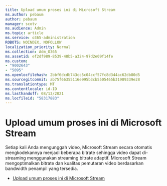 ```yaml
---
title: Upload umum proses ini di Microsoft Stream
ms.author: pebaum
author: pebaum
manager: scotv
ms.audience: Admin
ms.topic: article
ms.service: o365-administration
ROBOTS: NOINDEX, NOFOLLOW
localization_priority: Normal
ms.collection: Adm_O365
ms.assetid: ef2df989-8539-48b5-a324-97d2e09f14fe
ms.custom:
- "9002643"
- "5095"
ms.openlocfilehash: 2bbf6dcdb743cc5c04ccf57fc8d344ac62db80d5
ms.sourcegitcommit: ab75f66355116e995b3cb5505465b31989339e28
ms.translationtype: MT
ms.contentlocale: id-ID
ms.lasthandoff: 08/13/2021
ms.locfileid: "58317883"
---
```

# <a name="upload-process-overview-in-microsoft-stream"></a>Upload umum proses ini di Microsoft Stream

Setiap kali Anda mengunggah video, Microsoft Stream secara otomatis mengkodekannya menjadi beberapa bitrate sehingga video dapat di-streaming menggunakan streaming bitrate adaptif. Microsoft Stream mengoptimalkan bitrate dan kualitas pemutaran video berdasarkan bandwidth penampil yang tersedia.

- [Upload umum proses ini di Microsoft Stream](https://docs.microsoft.com/stream/upload-process-overview)
